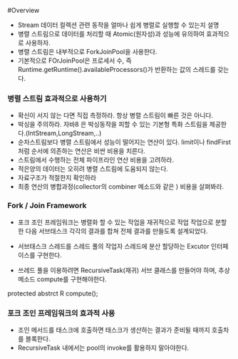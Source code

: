 #Overview

- Stream 데이터 컬렉션 관련 동작을 얼마나 쉽게 병렬로 실행할 수 있는지 설명
- 병렬 스트림으로 데이터를 처리할 때 Atomic(원자성)과 성능에 유의하여 효과적으로 사용하자.
- 병렬 스트림은 내부적으로 ForkJoinPool을 사용한다.
- 기본적으로 FOrJoinPool은 프로세서 수, 즉 Runtime.getRuntime().availableProcessors()가 반환하는 값의 스레드를 갖는다.


### 병렬 스트림 효과적으로 사용하기

- 확신이 서지 않는 다면 직접 측정하라. 항상 병렬 스트림이 빠른 것은 아니다.
- 박싱을 주의하라. 자바8 은 박싱동작을 피할 수 있는 기본형 특화 스트림을 제공한다.(IntStream,LongStream,..)
- 순차스트림보다 병렬 스트림에서 성능이 떨어지는 연산이 있다. limit이나 findFirst처럼 순서에 의존하는 연산은 비싼 비용을 치른다.
- 스트림에서 수행하는 전체 파이프라인 연산 비용을 고려하라.
- 적은양의 데이터는 오히려 병렬 스트림에 도움되지 않는다.
- 자료구조가 적절한지 확인하라
- 최종 연산의 병합과정(collector의 combiner 메소드와 같은 ) 비용을 살펴봐라.



### Fork / Join Framework

- 포크 조인 프레임워크는 병렬화 할 수 있는 작업을 재귀적으로 작업 작업으로 분할한 다음 서브태스크 각각의 결과를 합쳐 전체 결과를 만들도록 설계되었다.
- 서브태스크 스레드를 스레드 풀의 작업자 스레드에 분산 할당하는 Excutor 인터페이스를 구현한다.

- 쓰레드 풀을 이용하려면 RecursiveTask(재귀) 서브 클래스를 만들어야 하며, 추상 메소드 compute를 구현해야한다.

protected abstrct R compute();


### 포크 조인 프레임워크의 효과적 사용

- 조인 메서드를 태스크에 호출하면 태스크가 생산하는 결과가 준비될 때까지 호출차를 블록한다.
- RecursiveTask 내에서는 pool의 invoke를 활용하지 말아야한다.



